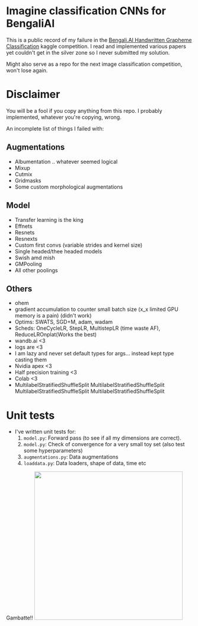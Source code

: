 # Imagine classification CNNs for BengaliAI
This is a public record of my failure in the [Bengali.AI Handwritten Grapheme Classification](https://www.kaggle.com/c/bengaliai-cv19/) kaggle competition. I read and implemented various papers yet couldn't get in the silver zone so I never submitted my solution. 


Might also serve as a repo for the next image classification competition, won't lose again.


# Disclaimer
You will be a fool if you copy anything from this repo. I probably implemented, whatever you're copying, wrong.

An incomplete list of things I failed with:

## Augmentations
- Albumentation .. whatever seemed logical
- Mixup
- Cutmix
- Gridmasks
- Some custom morphological augmentations

## Model
- Transfer learning is the king
- Effnets
- Resnets
- Resnexts
- Custom first convs (variable strides and kernel size)
- Single headed/thee headed models
- Swish amd mish 
- GMPooling
- All other poolings

## Others
- ohem
- gradient accumulation to counter small batch size (x_x limited GPU memory is a pain) (didn't work)
- Optims: SWATS, SGD+M, adam, wadam
- Scheds: OneCycleLR, StepLR, MultistepLR (time waste AF), ReduceLROnplat(Works the best)
- wandb.ai <3
- logs are <3
- I am lazy and never set default types for args... instead kept type casting them
- Nvidia apex <3
- Half precision training <3
- Colab <3
- MultilabelStratifiedShuffleSplit MultilabelStratifiedShuffleSplit MultilabelStratifiedShuffleSplit MultilabelStratifiedShuffleSplit 

# Unit tests
- I've written unit tests for:
    1. `model.py`: Forward pass (to see if all my dimensions are correct).
    2. `model.py`: Check of convergence for a very small toy set (also test some hyperparameters)
    3. `augmentations.py`: Data augmentations
    4. `loaddata.py`: Data loaders, shape of data, time etc

Gambatte!!
<img src="https://i.imgur.com/CUCieJl.jpg" width="400"/>